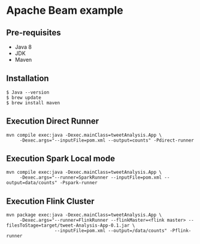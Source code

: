 # Apache Beam example

## Pre-requisites
- Java 8
- JDK
- Maven

## Installation 

```
$ Java --version
$ brew update
$ brew install maven
```
## Execution Direct Runner
```
mvn compile exec:java -Dexec.mainClass=tweetAnalysis.App \
     -Dexec.args="--inputFile=pom.xml --output=counts" -Pdirect-runner
```

## Execution Spark Local mode
```
mvn compile exec:java -Dexec.mainClass=tweetAnalysis.App \
     -Dexec.args="--runner=SparkRunner --inputFile=pom.xml --output=data/counts" -Pspark-runner
```
## Execution Flink Cluster
```
mvn package exec:java -Dexec.mainClass=tweetAnalysis.App \
     -Dexec.args="--runner=FlinkRunner --flinkMaster=<flink master> --filesToStage=target/tweet-Analysis-App-0.1.jar \
                  --inputFile=pom.xml --output=/data/counts" -Pflink-runner
```
